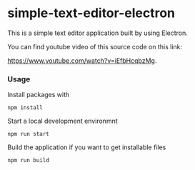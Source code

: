 # simple-text-editor-electron

This is a simple text editor application built by using Electron. 

You can find youtube video of this source code on this link:

https://www.youtube.com/watch?v=iEfbHcqbzMg. 

### Usage 
Install packages with

`npm install`

Start a local development environmnt

`npm run start`

Build the application if you want to get installable files

`npm run build`

